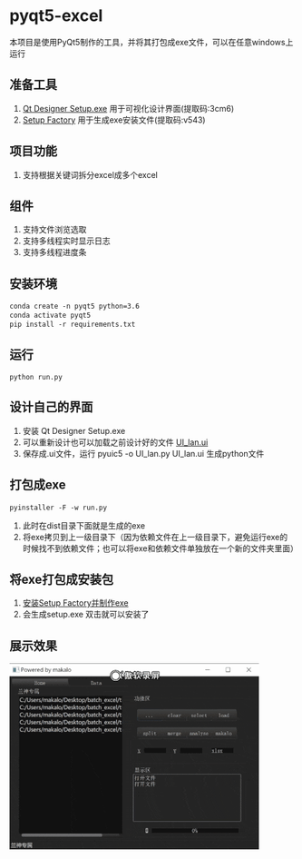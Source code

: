 # pyqt5-excel
本项目是使用PyQt5制作的工具，并将其打包成exe文件，可以在任意windows上运行

## 准备工具
1. [Qt Designer Setup.exe](https://pan.baidu.com/s/1rpjv6gXCFKcRTKXZU3RqLA) 用于可视化设计界面(提取码:3cm6)
2. [Setup Factory](https://pan.baidu.com/s/1cbqwL1M3MxDjO2UQJ6HpXA) 用于生成exe安装文件(提取码:v543)

## 项目功能
1. 支持根据关键词拆分excel成多个excel

## 组件
1. 支持文件浏览选取
2. 支持多线程实时显示日志
3. 支持多线程进度条

## 安装环境
```
conda create -n pyqt5 python=3.6
conda activate pyqt5
pip install -r requirements.txt
```
## 运行
```
python run.py
```
## 设计自己的界面
1. 安装 Qt Designer Setup.exe
2. 可以重新设计也可以加载之前设计好的文件 [UI_lan.ui](./UI_lan.ui)
3. 保存成.ui文件，运行 pyuic5 -o UI_lan.py UI_lan.ui 生成python文件

## 打包成exe
```
pyinstaller -F -w run.py
```
1. 此时在dist目录下面就是生成的exe
2. 将exe拷贝到上一级目录下（因为依赖文件在上一级目录下，避免运行exe的时候找不到依赖文件；也可以将exe和依赖文件单独放在一个新的文件夹里面）

## 将exe打包成安装包
1. [安装Setup Factory并制作exe](https://blog.csdn.net/u010188178/article/details/82500833)
2. 会生成setup.exe 双击就可以安装了

## 展示效果
![image](https://github.com/makalo/pyqt5-excel/blob/windows/show/show.mp4.gif)












